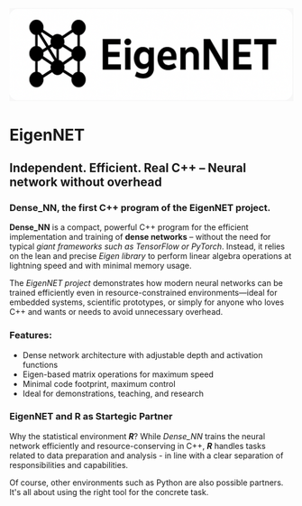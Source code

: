![Projekt-Banner](images/EigenNET_GitHub_Banner.png)


# EigenNET
## Independent. Efficient. Real C++ – Neural network without overhead

### Dense_NN, the first C++ program of the EigenNET project.
**Dense_NN** is a compact, powerful C++ program for the efficient implementation and training of **dense networks** – without the need for typical *giant frameworks such as TensorFlow or PyTorch*. Instead, it relies on the lean and precise *Eigen library* to perform linear algebra operations at lightning speed and with minimal memory usage.

The *EigenNET project* demonstrates how modern neural networks can be trained efficiently even in resource-constrained environments—ideal for embedded systems, scientific prototypes, or simply for anyone who loves C++ and wants or needs to avoid unnecessary overhead.

### Features:
<ul>
<li>Dense network architecture with adjustable depth and activation functions</li>
<li>Eigen-based matrix operations for maximum speed</li>
<li>Minimal code footprint, maximum control</li>
<li>Ideal for demonstrations, teaching, and research</li>
</ul>

### EigenNET and R as Startegic Partner
Why the statistical environment ***R***? While *Dense_NN* trains the neural network efficiently and resource-conserving in C++, ***R*** handles tasks related to data preparation and analysis - in line with a clear separation of responsibilities and capabilities.

Of course, other environments such as Python are also possible partners. It's all about using the right tool for the concrete task. 


